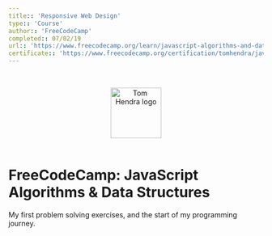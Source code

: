 ```yaml
---
title:: 'Responsive Web Design'
type:: 'Course'
author:: 'FreeCodeCamp'
completed:: 07/02/19
url:: 'https://www.freecodecamp.org/learn/javascript-algorithms-and-data-structures/'
certificate:: 'https://www.freecodecamp.org/certification/tomhendra/javascript-algorithms-and-data-structures'
---
```


&nbsp;
<div align=center>
  <img alt="Tom Hendra logo" src="https://res.cloudinary.com/tomhendra/image/upload/v1567091669/tomhendra-logo/tomhendra-logo-round-1024.png" width="100" />
</div>
&nbsp;

<h1>FreeCodeCamp: JavaScript Algorithms & Data Structures</h1>

My first problem solving exercises, and the start of my programming journey.